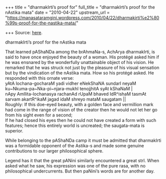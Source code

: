 +++
title = "dharmakIrti’s proof for"
full_title = "dharmakIrti’s proof for the nAstika mata"
date = "2010-04-22"
upstream_url = "https://manasataramgini.wordpress.com/2010/04/22/dharmakirti%e2%80%99s-proof-for-the-nastika-mata/"

+++
Source: [here](https://manasataramgini.wordpress.com/2010/04/22/dharmakirti%e2%80%99s-proof-for-the-nastika-mata/).

dharmakIrti’s proof for the nAstika mata

That learned pAShaNDa among the brAhmaNa-s, AchArya dharmakIrti, is said
to have once enjoyed the beauty of a woman. His protégé asked him if he
was ensnared by the wonderfully unattainable object of his vision. He
remarked that he was struck not just by the pleasure of his visual
sensation but by the vindication of the nAstika mata. How so his protégé
asked. He responded with this ornate verse:  
yAtA lochana-gocharaM yadi vidher eNekShaNA sundarI neyaM
ku\~Nkuma-pa\~Nka-pi\~njara-mukhI tenojjhitA syAt kShaNaM \|  
nApy AmIlita-lochanasya rachanAd rUpaM bhaved IdR^ishaM tasmAt sarvam
akartR^ikaM jagad idaM shreyo mataM saugatam \|\|  
Roughly: If this doe-eyed beauty, with a golden face and vermillion mark
had come in the range of vision of the creator then he would not let her
go from his sight even for a second;  
If he had closed his eyes then he could not have created a form with
such features; hence this entirely world is uncreated; the saugata-mata
is superior.

While belonging to the pAShaNDa camp it must be admitted that
dharmakIrti was a formidable opponent of the Astika-s and made some
genuine contributions to our larger philosophical sphere.

Legend has it that the great pANini similarly encountered a great strI.
When asked what he saw, his expression was one of the pure rasa, with no
philosophical undercurrents. But then paNini’s words are for another
day.

